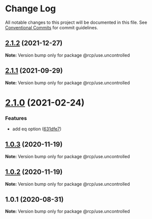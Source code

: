 # Change Log

All notable changes to this project will be documented in this file.
See [Conventional Commits](https://conventionalcommits.org) for commit guidelines.

<a name="2.1.2"></a>

## [2.1.2](https://github.com/imcuttle/rcp/compare/@rcp/use.uncontrolled@2.1.1...@rcp/use.uncontrolled@2.1.2) (2021-12-27)

**Note:** Version bump only for package @rcp/use.uncontrolled

<a name="2.1.1"></a>

## [2.1.1](https://github.com/imcuttle/rcp/compare/@rcp/use.uncontrolled@2.1.0...@rcp/use.uncontrolled@2.1.1) (2021-09-29)

**Note:** Version bump only for package @rcp/use.uncontrolled

<a name="2.1.0"></a>

# [2.1.0](https://github.com/imcuttle/rcp/compare/@rcp/use.uncontrolled@1.0.3...@rcp/use.uncontrolled@2.1.0) (2021-02-24)

### Features

- add eq option ([631dfe7](https://github.com/imcuttle/rcp/commit/631dfe7))

<a name="1.0.3"></a>

## [1.0.3](https://github.com/imcuttle/rcp/compare/@rcp/use.uncontrolled@1.0.2...@rcp/use.uncontrolled@1.0.3) (2020-11-19)

**Note:** Version bump only for package @rcp/use.uncontrolled

<a name="1.0.2"></a>

## [1.0.2](https://github.com/imcuttle/rcp/compare/@rcp/use.uncontrolled@1.0.1...@rcp/use.uncontrolled@1.0.2) (2020-11-19)

**Note:** Version bump only for package @rcp/use.uncontrolled

<a name="1.0.1"></a>

## 1.0.1 (2020-08-31)

**Note:** Version bump only for package @rcp/use.uncontrolled
